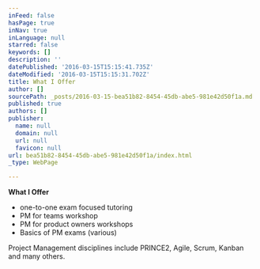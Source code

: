 ```yaml
---
inFeed: false
hasPage: true
inNav: true
inLanguage: null
starred: false
keywords: []
description: ''
datePublished: '2016-03-15T15:15:41.735Z'
dateModified: '2016-03-15T15:15:31.702Z'
title: What I Offer
author: []
sourcePath: _posts/2016-03-15-bea51b82-8454-45db-abe5-981e42d50f1a.md
published: true
authors: []
publisher:
  name: null
  domain: null
  url: null
  favicon: null
url: bea51b82-8454-45db-abe5-981e42d50f1a/index.html
_type: WebPage

---
```

**What I Offer**

* one-to-one exam focused tutoring
* PM for teams workshop
* PM for product owners workshops
* Basics of PM exams (various)

Project Management disciplines include PRINCE2, Agile, Scrum, Kanban and many others.